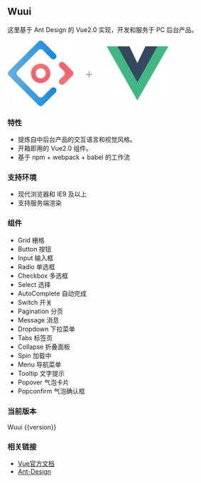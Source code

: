  <script>
   import Wuui from 'wuui'
   export default {
     data () {
       return {
         version: Wuui.version
       }
     }
   }
 </script>

 ## Wuui

 这里基于 Ant Design 的 Vue2.0 实现，开发和服务于 PC 后台产品。

 <div class="pic-plus">
   <img width="150" src="../../assets/images/ant.svg">
   <span>+</span>
   <img width="150" src="../../assets/images/vue.svg">
 </div>

<style>
.pic-plus > * {
  display: inline-block !important;
  vertical-align: middle;
}
.pic-plus span {
  font-size: 30px;
  color: #aaa;
  margin: 0 20px;
}
</style>

### 特性

- 提炼自中后台产品的交互语言和视觉风格。
- 开箱即用的 Vue2.0 组件。
- 基于 npm + webpack + babel 的工作流

### 支持环境

* 现代浏览器和 IE9 及以上
* 支持服务端渲染

### 组件

 <ul class="component-list">
   <li><router-link active-class="active" to='grid' exact> Grid 栅格 </router-link></li>
   <li><router-link active-class="active" to='button' exact> Button 按钮 </router-link></li>
   <li><router-link active-class="active" to='input' exact> Input 输入框 </router-link></li>
   <li><router-link active-class="active" to='radio' exact> Radio 单选框 </router-link></li>
   <li><router-link active-class="active" to='checkbox' exact> Checkbox 多选框 </router-link></li>
   <li><router-link active-class="active" to='select' exact> Select 选择 </router-link></li>
   <li><router-link active-class="active" to='autoComplete' exact> AutoComplete 自动完成 </router-link></li>
   <li><router-link active-class="active" to='switch' exact> Switch 开关 </router-link></li>
   <li><router-link active-class="active" to='pagination' exact> Pagination 分页 </router-link></li>
   <li><router-link active-class="active" to='message' exact> Message 消息 </router-link></li>
   <li><router-link active-class="active" to='dropdown' exact> Dropdown 下拉菜单 </router-link></li>
   <li><router-link active-class="active" to='tabs' exact> Tabs 标签页 </router-link></li>
   <li><router-link active-class="active" to='collapse' exact> Collapse 折叠面板 </router-link></li>
   <li><router-link active-class="active" to='spin' exact> Spin 加载中 </router-link></li>
   <li><router-link active-class="active" to='menu' exact> Menu 导航菜单 </router-link></li>
   <li><router-link active-class="active" to='tooltip' exact> Tooltip 文字提示 </router-link></li>
   <li><router-link active-class="active" to='popover' exact> Popover 气泡卡片 </router-link></li>
   <li><router-link active-class="active" to='popconfirm' exact> Popconfirm 气泡确认框 </router-link></li>
 </ul>

### 当前版本

Wuui {{version}}


### 相关链接

- [Vue官方文档](https://cn.vuejs.org/)
- [Ant-Design](https://github.com/ant-design/ant-design/)
